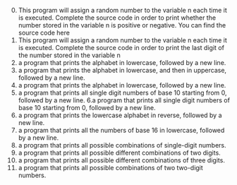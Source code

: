 0. This program will assign a random number to the variable n each time it is executed. Complete the source code in order to print whether the number stored in the variable n is positive or negative.
You can find the source code here
1. This program will assign a random number to the variable n each time it is executed. Complete the source code in order to print the last digit of the number stored in the variable n
2. a program that prints the alphabet in lowercase, followed by a new line.
3. a program that prints the alphabet in lowercase, and then in uppercase, followed by a new line.
4. a program that prints the alphabet in lowercase, followed by a new line.
5. a program that prints all single digit numbers of base 10 starting from 0, followed by a new line.
6.a program that prints all single digit numbers of base 10 starting from 0, followed by a new line.
7. a program that prints the lowercase alphabet in reverse, followed by a new line.
8. a program that prints all the numbers of base 16 in lowercase, followed by a new line.
9. a program that prints all possible combinations of single-digit numbers.
10.  a program that prints all possible different combinations of two digits.
11.  a program that prints all possible different combinations of three digits.
12. a program that prints all possible combinations of two two-digit numbers.

